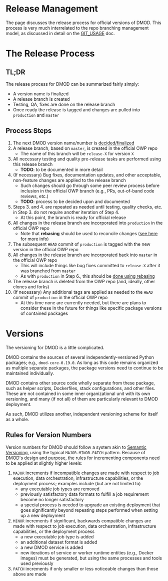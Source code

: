 # Release Management

The page discusses the release process for official versions of DMOD.  This process is very much interrelated to the repo  branching management model, as discussed in detail on the [GIT_USAGE](./GIT_USAGE.md) doc.

# The Release Process

## TL;DR

The release process for DMOD can be summarized fairly simply:
- A version name is finalized
- A release branch is created
- Testing, QA, fixes are done on the release branch
- Once ready the release is tagged and changes are pulled into `production` and `master`

## Process Steps


[comment]: <> (TODO: Document release manual testing and QA procedures)

1. The next DMOD version name/number is [decided/finalized](#rules-for-version-numbers)
2. A release branch, based on `master`, is created in the official OWP repo
    - The name of this branch will be `release-X` for version `X`
3. All necessary testing and quality pre-release tasks are performed using this release branch
    - **TODO**: to be documented in more detail
4. (If necessary) Bug fixes, documentation updates, and other acceptable, non-feature changes are applied to the release branch
   - Such changes should go through some peer review process before inclusion in the official OWP branch (e.g., PRs, out-of-band code reviews, etc.)
   - **TODO**: process to be decided upon and documented
5. Steps 3. and 4. are repeated as needed until testing, quality checks, etc. in Step 3. do not require another iteration of Step 4.
    - At this point, the branch is ready for official release
6. All changes in the release branch are incorporated into `production` in the official OWP repo
    - Note that **rebasing** should be used to reconcile changes ([see here](GIT_USAGE.md#a-rebase-strategy) for more info)
7. The subsequent `HEAD` commit of `production` is tagged with the new version in the official OWP repo
8. All changes in the release branch are incorporated back into `master` in the official OWP repo
   - This will include things like bug fixes committed to `release-X` after it was branched from `master`
   - As with `production` in Step 6., this should be [done using rebasing](GIT_USAGE.md#a-rebase-strategy)
9. The release branch is deleted from the OWP repo (and, ideally, other clones and forks)
10. (If necessary) Any additional tags are applied as needed to the `HEAD` commit of `production` in the official OWP repo
    - At this time none are currently needed, but there are plans to consider these in the future for things like specific package versions of contained packages

# Versions

The versioning for DMOD is a little complicated.  

DMOD contains the sources of several independently-versioned Python packages; e.g., `dmod-core-0.19.0`.  As long as this code remains organized as multiple separate packages, the package versions need to continue to be maintained individually.  

DMOD contains other source code wholly separate from these package, such as helper scripts, Dockerfiles, stack configurations, and other files.  These are not contained in some inner organizational unit with its own versioning, and many (if not all) of them are particularly relevant to DMOD deployment.  

As such, DMOD utilizes another, independent versioning scheme for itself as a whole.

## Rules for Version Numbers

Version numbers for DMOD should follow a system akin to [Semantic Versioning](https://semver.org/), using the typical `MAJOR.MINOR.PATCH` pattern.  Because of DMOD's design and purpose, the rules for incrementing components need to be applied at slightly higher levels:

1. `MAJOR` increments if incompatible changes are made with respect to job execution, data orchestration, infrastructure capabilities, or the deployment process; examples include (but are not limited to)
   * any executable job types are removed
   * previously satisfactory data formats to fulfill a job requirement become no longer satisfactory
   * a special process is needed to upgrade an existing deployment that goes significantly beyond repeating steps performed when setting up a new deployment
2. `MINOR` increments if significant, backwards compatible changes are made with respect to job execution, data orchestration, infrastructure capabilities, or the deployment process
   * a new executable job type is added
   * an additional dataset format is added
   * a new DMOD service is added
   * new iterations of service or worker runtime entities (e.g., Docker images) must be generated, but using the same processes and tools used previously
3. `PATCH` increments if only smaller or less noticeable changes than those above are made
